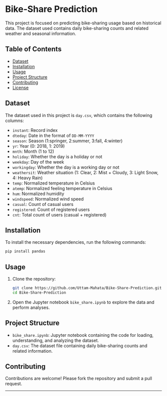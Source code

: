 

# Bike-Share Prediction

This project is focused on predicting bike-sharing usage based on historical data. The dataset used contains daily bike-sharing counts and related weather and seasonal information.

## Table of Contents
- [Dataset](#dataset)
- [Installation](#installation)
- [Usage](#usage)
- [Project Structure](#project-structure)
- [Contributing](#contributing)
- [License](#license)

## Dataset

The dataset used in this project is `day.csv`, which contains the following columns:

- `instant`: Record index
- `dteday`: Date in the format of `DD-MM-YYYY`
- `season`: Season (1:springer, 2:summer, 3:fall, 4:winter)
- `yr`: Year (0: 2018, 1: 2019)
- `mnth`: Month (1 to 12)
- `holiday`: Whether the day is a holiday or not
- `weekday`: Day of the week
- `workingday`: Whether the day is a working day or not
- `weathersit`: Weather situation (1: Clear, 2: Mist + Cloudy, 3: Light Snow, 4: Heavy Rain)
- `temp`: Normalized temperature in Celsius
- `atemp`: Normalized feeling temperature in Celsius
- `hum`: Normalized humidity
- `windspeed`: Normalized wind speed
- `casual`: Count of casual users
- `registered`: Count of registered users
- `cnt`: Total count of users (casual + registered)

## Installation

To install the necessary dependencies, run the following commands:

```bash
pip install pandas
```

## Usage

1. Clone the repository:
    ```bash
    git clone https://github.com/Uttam-Mahata/Bike-Share-Prediction.git
    cd Bike-Share-Prediction
    ```

2. Open the Jupyter notebook `bike_share.ipynb` to explore the data and perform analyses.

## Project Structure

- `bike_share.ipynb`: Jupyter notebook containing the code for loading, understanding, and analyzing the dataset.
- `day.csv`: The dataset file containing daily bike-sharing counts and related information.



## Contributing

Contributions are welcome! Please fork the repository and submit a pull request.



---
